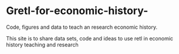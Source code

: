 # Gretl-for-economic-history-
Code, figures and data to teach an research economic history. 

This site is to share data sets, code and ideas to use retl in economic history teaching and research 
